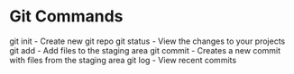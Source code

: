 # Git Commands

git init - Create new git repo
git status - View the changes to your projects
git add - Add files to the staging area
git commit - Creates a new commit with files from the staging area
git log - View recent commits